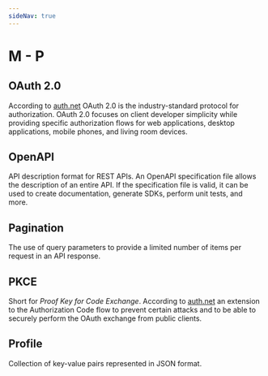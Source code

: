 ```yaml
---
sideNav: true
---
```


# M - P

## OAuth 2.0

According to [auth.net](https://oauth.net/2/) OAuth 2.0 is the industry-standard protocol for authorization.
OAuth 2.0 focuses on client developer simplicity while providing specific authorization flows for web applications, desktop applications, mobile phones, and living room devices.

## OpenAPI

API description format for REST APIs.
An OpenAPI specification file allows the description of an entire API.
If the specification file is valid, it can be used to create documentation, generate SDKs, perform unit tests, and more.

## Pagination

The use of query parameters to provide a limited number of items per request in an API response.

## PKCE

Short for _Proof Key for Code Exchange_.
According to [auth.net](https://oauth.net/2/pkce/) an extension to the Authorization Code flow to prevent certain attacks and to be able to securely perform the OAuth exchange from public clients.

## Profile

Collection of key-value pairs represented in JSON format.
